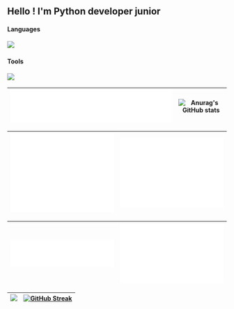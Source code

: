 ## Hello ! I'm Python developer junior

#### Languages   
<p align="left">
  <a href="https://skillicons.dev">
      <img src="https://skillicons.dev/icons?i=py,js,html,css,sass" />
    </a>
</p>

#### Tools   
<p align="left">
  <a href="https://skillicons.dev">
      <img src="https://skillicons.dev/icons?i=django,bootstrap,flask,mysql,sqlite,mongodb,docker,vscode,github,githubactions,gitlab,heroku,sentry,postman,selenium,nodejs,npm,linux" />
    </a>
</p>

| ![GitHub Metrics](metrics.plugin.achievements.svg) | ![Anurag's GitHub stats](https://github-readme-stats.vercel.app/api?username=Bubhux&theme=transparent&show_icons=true) |
| :-: | :-: |

| ![GitHub Metrics](github-metrics.svg) | ![GitHub Metrics](metrics.plugin.isocalendar.fullyear.svg) |
| :-: | :-: |

| ![GitHub Metrics](metrics.plugin.languages.details.svg)  | ![GitHub Metrics](metrics.plugin.habits.charts.svg) |
| :-: | :-: |

| ![](http://github-profile-summary-cards.vercel.app/api/cards/profile-details?username=Bubhux&theme=transparent) | [![GitHub Streak](https://streak-stats.demolab.com?user=Bubhux&theme=transparent)](https://git.io/streak-stats) |
| :-: | :-: |

<!--
**Bubhux/Bubhux** is a ✨ _special_ ✨ repository because its `README.md` (this file) appears on your GitHub profile.

Here are some ideas to get you started:

- 🔭 I’m currently working on ...
- 🌱 I’m currently learning ...
- 👯 I’m looking to collaborate on ...
- 🤔 I’m looking for help with ...
- 💬 Ask me about ...
- 📫 How to reach me: ...
- 😄 Pronouns: ...
- ⚡ Fun fact: ...
-->
